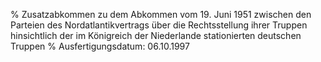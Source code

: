 % Zusatzabkommen zu dem Abkommen vom 19. Juni 1951 zwischen den Parteien des Nordatlantikvertrags über die Rechtsstellung ihrer Truppen hinsichtlich der im Königreich der Niederlande stationierten deutschen Truppen
% Ausfertigungsdatum: 06.10.1997
 